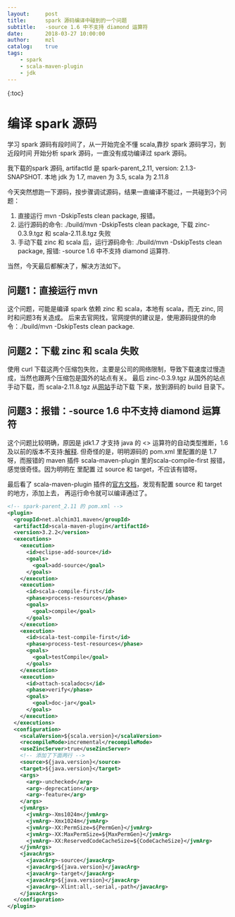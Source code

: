 ```yaml
---          
layout:     post
title:      spark 源码编译中碰到的一个问题
subtitle:   -source 1.6 中不支持 diamond 运算符
date:       2018-03-27 10:00:00
author:     mzl 
catalog:    true
tags:        
    - spark
    - scala-maven-plugin
    - jdk
---          
```

             
{:toc}       

# 编译 spark 源码

学习 spark 源码有段时间了，从一开始完全不懂 scala,靠抄 spark 源码学习，到近段时间
开始分析 spark 源码，一直没有成功编译过 spark 源码。

我下载的spark 源码, artifactId 是 spark-parent_2.11, version: 2.1.3-SNAPSHOT.
本地 jdk 为 1.7, maven 为 3.5, scala 为 2.11.8

今天突然想跑一下源码，按步骤调试源码，结果一直编译不能过，一共碰到3个问题：
1. 直接运行 mvn -DskipTests clean package, 报错。
2. 运行源码的命令: ./build/mvn -DskipTests clean package, 下载 zinc-0.3.9.tgz 和 scala-2.11.8.tgz 失败
3. 手动下载 zinc 和 scala 后，运行源码命令: ./build/mvn -DskipTests clean package, 报错: -source 1.6 中不支持 diamond 运算符.

当然，今天最后都解决了，解决方法如下。

## 问题1：直接运行 mvn

这个问题，可能是编译 spark 依赖 zinc 和 scala，本地有 scala，而无 zinc, 同时和问题3有关造成。
后来去官网找，官网提供的建议是，使用源码提供的命令：./build/mvn -DskipTests clean package.

## 问题2：下载 zinc 和 scala 失败

使用 curl 下载这两个压缩包失败，主要是公司的网络限制，导致下载速度过慢造成，当然也跟两个压缩包是国外的站点有关。
最后 zinc-0.3.9.tgz 从国外的站点手动下载，而 scala-2.11.8.tgz 从[网站](http://distfiles.macports.org/scala2.11/)手动下载
下来，放到源码的 build 目录下。

## 问题3：报错：-source 1.6 中不支持 diamond 运算符

这个问题比较明确，原因是 jdk1.7 才支持 java 的 <> 运算符的自动类型推断，1.6 及以前的版本不支持:[解释](https://blog.csdn.net/aliaooooo/article/details/42536295).
但奇怪的是，明明源码的 pom.xml 里配置的是 1.7 呀，而报错的 maven 插件 scala-maven-plugin 里的scala-compile-first 报错，感觉很奇怪。因为明明在 <javacArgs> 里配置
过 source 和 target，不应该有错呀。

最后看了 scala-maven-plugin 插件的[官方文档](http://davidb.github.io/scala-maven-plugin/compile-mojo.html)，发现有配置 source 和 target 的地方，添加上去，
再运行命令就可以编译通过了。
```xml
<!-- spark-parent_2.11 的 pom.xml -->
<plugin>
  <groupId>net.alchim31.maven</groupId>
  <artifactId>scala-maven-plugin</artifactId>
  <version>3.2.2</version>
  <executions>
    <execution>
      <id>eclipse-add-source</id>
      <goals>
        <goal>add-source</goal>
      </goals>
    </execution>
    <execution>
      <id>scala-compile-first</id>
      <phase>process-resources</phase>
      <goals>
        <goal>compile</goal>
      </goals>
    </execution>
    <execution>
      <id>scala-test-compile-first</id>
      <phase>process-test-resources</phase>
      <goals>
        <goal>testCompile</goal>
      </goals>
    </execution>
    <execution>
      <id>attach-scaladocs</id>
      <phase>verify</phase>
      <goals>
        <goal>doc-jar</goal>
      </goals>
    </execution>
  </executions>
  <configuration>
    <scalaVersion>${scala.version}</scalaVersion>
    <recompileMode>incremental</recompileMode>
    <useZincServer>true</useZincServer>
    <!-- 添加了下面两行 -->
    <source>${java.version}</source>
    <target>${java.version}</target>
    <args>
      <arg>-unchecked</arg>
      <arg>-deprecation</arg>
      <arg>-feature</arg>
    </args>
    <jvmArgs>
      <jvmArg>-Xms1024m</jvmArg>
      <jvmArg>-Xmx1024m</jvmArg>
      <jvmArg>-XX:PermSize=${PermGen}</jvmArg>
      <jvmArg>-XX:MaxPermSize=${MaxPermGen}</jvmArg>
      <jvmArg>-XX:ReservedCodeCacheSize=${CodeCacheSize}</jvmArg>
    </jvmArgs>
    <javacArgs>
      <javacArg>-source</javacArg>
      <javacArg>${java.version}</javacArg>
      <javacArg>-target</javacArg>
      <javacArg>${java.version}</javacArg>
      <javacArg>-Xlint:all,-serial,-path</javacArg>
    </javacArgs>
  </configuration>
</plugin>
```

